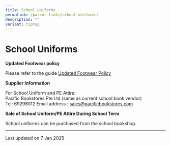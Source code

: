 ```yaml
---
title: School Uniforms
permalink: /parent-links/school-uniforms/
description: ""
variant: tiptap
---
```

School Uniforms
===============
**Updated Footwear policy**

Please refer to the guide
[Updated Footwear Policy](/files/Footwear%20Policy.pdf)


**Supplier Information** 

For School Uniform and PE Attire:  
Pacific Bookstores Pte Ltd (same as current school book vendor)  
Tel: 69298012
Email address : [sales@pacificbookstores.com](mailto:sales@pacificbookstores.com)

**Sale of School Uniform/PE Attire During School Term** 

School uniforms can be purchased from the school bookshop.

-------

Last updated on 7 Jan 2025